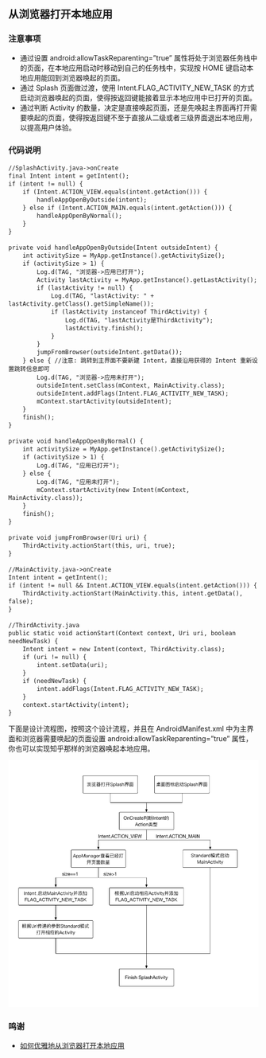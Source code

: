 ## 从浏览器打开本地应用

### 注意事项
- 通过设置 android:allowTaskReparenting=”true” 属性将处于浏览器任务栈中的页面，在本地应用启动时移动到自己的任务栈中，实现按 HOME 键启动本地应用能回到浏览器唤起的页面。
- 通过 Splash 页面做过渡，使用 Intent.FLAG_ACTIVITY_NEW_TASK 的方式启动浏览器唤起的页面，使得按返回键能接着显示本地应用中已打开的页面。
- 通过判断 Activity 的数量，决定是直接唤起页面，还是先唤起主界面再打开需要唤起的页面，使得按返回键不至于直接从二级或者三级界面退出本地应用，以提高用户体验。  

### 代码说明
```
//SplashActivity.java->onCreate
final Intent intent = getIntent();
if (intent != null) {
	if (Intent.ACTION_VIEW.equals(intent.getAction())) {
		handleAppOpenByOutside(intent);
	} else if (Intent.ACTION_MAIN.equals(intent.getAction())) {
		handleAppOpenByNormal();
	}
}

private void handleAppOpenByOutside(Intent outsideIntent) {
	int activitySize = MyApp.getInstance().getActivitySize();
	if (activitySize > 1) {
		Log.d(TAG, "浏览器->应用已打开");
		Activity lastActivity = MyApp.getInstance().getLastActivity();
		if (lastActivity != null) {
			Log.d(TAG, "lastActivity: " + lastActivity.getClass().getSimpleName());
			if (lastActivity instanceof ThirdActivity) {
				Log.d(TAG, "lastActivity是ThirdActivity");
				lastActivity.finish();
			}
		}
		jumpFromBrowser(outsideIntent.getData());
	} else { //注意: 跳转到主界面不要新建 Intent，直接沿用获得的 Intent 重新设置跳转信息即可
		Log.d(TAG, "浏览器->应用未打开");
		outsideIntent.setClass(mContext, MainActivity.class);
		outsideIntent.addFlags(Intent.FLAG_ACTIVITY_NEW_TASK);
		mContext.startActivity(outsideIntent);
	}
	finish();
}

private void handleAppOpenByNormal() {
	int activitySize = MyApp.getInstance().getActivitySize();
	if (activitySize > 1) {
		Log.d(TAG, "应用已打开");
	} else {
		Log.d(TAG, "应用未打开");
		mContext.startActivity(new Intent(mContext, MainActivity.class));
	}
	finish();
}

private void jumpFromBrowser(Uri uri) {
	ThirdActivity.actionStart(this, uri, true);
}

//MainActivity.java->onCreate
Intent intent = getIntent();
if (intent != null && Intent.ACTION_VIEW.equals(intent.getAction())) {
	ThirdActivity.actionStart(MainActivity.this, intent.getData(), false);
}

//ThirdActivity.java
public static void actionStart(Context context, Uri uri, boolean needNewTask) {
	Intent intent = new Intent(context, ThirdActivity.class);
	if (uri != null) {
		intent.setData(uri);
	}
	if (needNewTask) {
		intent.addFlags(Intent.FLAG_ACTIVITY_NEW_TASK);
	}
	context.startActivity(intent);
}
```
  
下面是设计流程图，按照这个设计流程，并且在 AndroidManifest.xml 中为主界面和浏览器需要唤起的页面设置 android:allowTaskReparenting=”true” 属性，你也可以实现知乎那样的浏览器唤起本地应用。  

![](art/0.png)

### 鸣谢
- [如何优雅地从浏览器打开本地应用](http://blog.zhuimengfb.com/2017/04/30/%E5%A6%82%E4%BD%95%E4%BC%98%E9%9B%85%E5%9C%B0%E4%BB%8E%E6%B5%8F%E8%A7%88%E5%99%A8%E6%89%93%E5%BC%80%E6%9C%AC%E5%9C%B0%E5%BA%94%E7%94%A8/)
